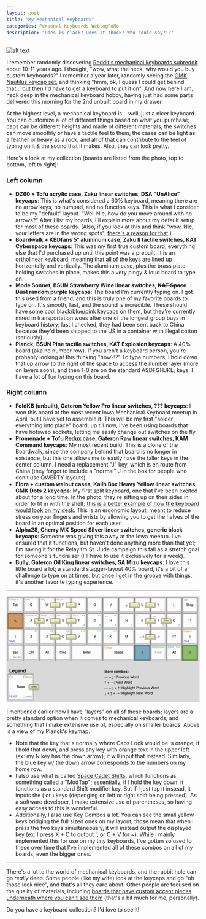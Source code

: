 ```yaml
---
layout: post
title: "My Mechanical Keyboards"
categories: Personal Keyboards WeblogPoMo
description: "Does is clack? Does it thock? Who could say?!?"
---
```


![alt text][headerImg]

I remember randomly discovering [Reddit's mechanical keyboards subreddit](https://old.reddit.com/r/mechanicalkeyboards) about 10-11 years ago. I thought, "wow, what the heck, why would you buy custom keyboards?" I remember a year later, randomly seeing the [GMK Nautilus keycap set](https://drop.com/buy/massdrop-x-zambumon-gmk-nautilus-custom-keycap-set), and thinking "hmm, ok, I guess I could get behind that... but then I'd have to get a keyboard to put it on". And now here I am, neck deep in the mechanical keyboard hobby, having just had some parts delivered this morning for the 2nd unbuilt board in my drawer.

At the highest level, a mechanical keyboard is... well, just a nicer keyboard. You can customize a lot of different things based on what you purchase; caps can be different heights and made of different materials, the switches can move smoothly or have a tactile feel to them, the cases can be light as a feather or heavy as a rock, and all of that can contribute to the feel of typing on it & the sound that it makes. Also, they can look pretty.

Here's a look at my collection (boards are listed from the photo, top to bottom, left to right):

### Left column

- **DZ60 + Tofu acrylic case, Zaku linear switches, DSA "UnAlice" keycaps**: This is what's considered a 60% keyboard, meaning there are no arrow keys, no numpad, and no function keys. This is what I consider to be my "default" layout. "Well Nic, how do you move around with no arrows?" After I list my boards, I'll explain more about my default setup for most of these boards. (Also, if you look at this and think "wow, Nic, your letters are in the wrong spots", [there's a reason for that](https://niclake.me/colemak).)
- **Boardwalk + KBDfans 5° aluminum case, Zaku II tactile switches, KAT Cyberspace keycaps**: This was my first true custom board; everything else that I'd purchased up until this point was a prebuilt. It is an ortholinear keyboard, meaning that all of the keys are lined up horizontally and vertically. The aluminum case, plus the brass plate holding switches in place, makes this a very pingy & loud board to type on.
- **Mode Sonnet, BSUN Strawberry Wine linear switches, ~~KAT Space Dust~~ random purple keycaps**: The board I'm currently typing on. I got this used from a friend, and this is truly one of my favorite boards to type on. It's smooth, fast, and the sound is incredible. These should have some cool black/blue/pink keycaps on them, but they're currently mired in transportation woes after one of the longest group buys in keyboard history; last I checked, they had been sent back to China because they'd been shipped to the US in a container with illegal cotton (seriously).
- **Planck, BSUN Pine tactile switches, KAT Explosion keycaps**: A 40% board (aka no number row). If you aren't a keyboard person, you're probably looking at this thinking "how?!?" To type numbers, I hold down that up arrow to the right of the space to access the number layer (more on layers soon), and then 1-0 are on the standard ASDFGHJKL; keys. I have a lot of fun typing on this board.

### Right column

- **FoldKB (unbuilt), Gateron Yellow Pro linear switches, ??? keycaps**: I won this board at the most recent Iowa Mechanical Keyboard meetup in April, but I have yet to assemble it. This will be my first "solder everything into place" board; up till now, I've been using boards that have hotswap sockets, letting me easily change out switches on the fly.
- **Promenade + Tofu Redux case, Gateron Raw linear switches, KAM Command keycaps**: My most recent build. This is a clone of the Boardwalk, since the company behind that board is no longer in existence, but this one allows me to easily have the taller keys in the center column. I need a replacement "J" key, which is en route from China (they forgot to include a "normal" J in the box for people who don't use QWERTY layouts).
- **Elora + custom walnut cases, Kailh Box Heavy Yellow linear switches, GMK Dots 2 keycaps**: My first split keyboard, one that I've been excited about for a long time. In the photo, they're sitting up on their sides in order to fit in with the shelf; [this is a better example of how the keyboard would look on my desk](https://splitkb.com/cdn/shop/files/Keyboard_3_1620x1080.jpg). This is an ergonomic layout, meant to reduce stress on your fingers and wrists by allowing you to get the halves of the board in an optimal position for each user.
- **Alpha28, Cherry MX Speed Silver linear switches, generic black keycaps**: Someone was giving this away at the Iowa meetup. I've ensured that it functions, but haven't done anything more than that yet; I'm saving it for the Relay.fm St. Jude campaign this fall as a stretch goal for someone's fundraiser (I'll have to use it exclusively for a week).
- **Bully, Gateron Oil King linear switches, SA Mizu keycaps**: I love this little board a lot; a standard stagger-layout 40% board, it's a bit of a challenge to type on at times, but once I get in the groove with things, it's another favorite typing experience.

---

![My Planck keymap][planck]

[planck]: /images/planck.png

I mentioned earlier how I have "layers" on all of these boards; layers are a pretty standard option when it comes to mechanical keyboards, and something that I make extensive use of, especially on smaller boards. Above is a view of my Planck's keymap.

- Note that the key that's normally where Caps Lock would be is orange; if I hold that down, and press any key with orange text in the upper left (ex: my N key has the down arrow), it will input that instead. Similarly, the blue key w/ the down arrow corresponds to the numbers on my home row.
- I also use what is called [Space Cadet Shifts](https://stevelosh.com/blog/2012/10/a-modern-space-cadet/#s17-shift-parentheses), which functions as something called a "ModTap"; essentially, if I hold the key down, it functions as a standard Shift modifier key. But if I just tap it instead, it inputs the ( or ) keys (depenging on left or right shift being pressed). As a software developer, I make extensive use of parentheses, so having easy access to this is wonderful.
- Additionally, I also use Key Combos a lot. You can see the small yellow keys bridging the full sized ones on my layout; those mean that when I press the two keys simultaneously, it will instead output the displayed key (ex: I press X + C to output `, or C + V for ~). While I mainly implemented this for use on my tiny keyboards, I've gotten so used to these over time that I've implemented all of these combos on all of my boards, even the bigger ones.

---

There's a lot to the world of mechanical keyboards, and the rabbit hole can go *really* deep. Some people (like my wife) look at the keycaps and go "oh those look nice", and that's all they care about. Other people are focused on the quality of materials, including [boards that have custom accent pieces underneath where you can't see them](https://modedesigns.com/pages/loop-tkl) (that's a bit much for me, personally).

Do you have a keyboard collection? I'd love to see it!

[headerImg]: /images/keyboards.jpg "My mechanical keyboards"
